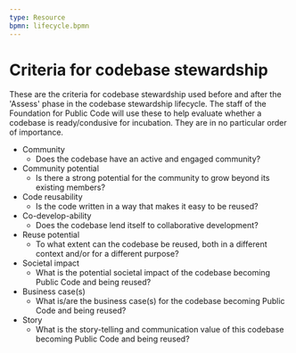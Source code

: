 ```yaml
---
type: Resource
bpmn: lifecycle.bpmn
---
```



# Criteria  for codebase stewardship

These are the criteria for codebase stewardship used before and after the 'Assess' phase in the codebase stewardship lifecycle. The staff of the Foundation for Public Code will use these to help evaluate whether a codebase is ready/condusive for incubation. They are in no particular order of importance.


* Community
   * Does the codebase have an active and engaged community?
* Community potential
   * Is there a strong potential for the community to grow beyond its existing members?
* Code reusability
   * Is the code written in a way that makes it easy to be reused? 
* Co-develop-ability
   * Does the codebase lend itself to collaborative development?
* Reuse potential
   * To what extent can the codebase be reused, both in a different context and/or for a different purpose?
* Societal impact 
   * What is the potential societal impact of the codebase becoming Public Code and being reused?
* Business case(s)
   * What is/are the business case(s) for the codebase becoming Public Code and being reused?
* Story
  * What is the story-telling and communication value of this codebase becoming Public Code and being reused?  

